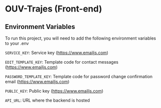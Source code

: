 # OUV-Trajes (Front-end)

## Environment Variables

To run this project, you will need to add the following environment variables to your .env

`SERVICE_KEY`: Service key (https://www.emailjs.com)

`EDIT_TEMPLATE_KEY`: Template code for contact messages (https://www.emailjs.com)

`PASSWORD_TEMPLATE_KEY`: Template code for password change confirmation email (https://www.emailjs.com)

`PUBLIC_KEY`: Public key (https://www.emailjs.com)

`API_URL`: URL where the backend is hosted
